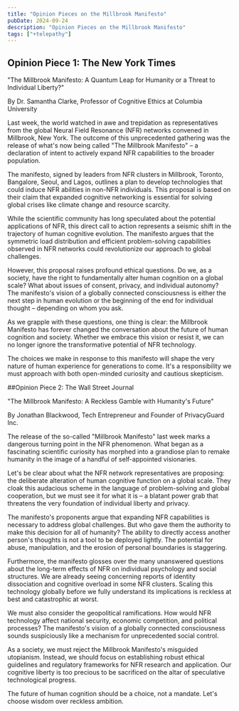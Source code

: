 ```yaml
---
title: "Opinion Pieces on the Millbrook Manifesto"
pubDate: 2024-09-24
description: "Opinion Pieces on the Millbrook Manifesto"
tags: ["+telepathy"]
---
```


## Opinion Piece 1: The New York Times

"The Millbrook Manifesto: A Quantum Leap for Humanity or a Threat to Individual Liberty?"

By Dr. Samantha Clarke, Professor of Cognitive Ethics at Columbia University

Last week, the world watched in awe and trepidation as representatives from the global Neural Field Resonance (NFR) networks convened in Millbrook, New York. The outcome of this unprecedented gathering was the release of what's now being called "The Millbrook Manifesto" – a declaration of intent to actively expand NFR capabilities to the broader population.

The manifesto, signed by leaders from NFR clusters in Millbrook, Toronto, Bangalore, Seoul, and Lagos, outlines a plan to develop technologies that could induce NFR abilities in non-NFR individuals. This proposal is based on their claim that expanded cognitive networking is essential for solving global crises like climate change and resource scarcity.

While the scientific community has long speculated about the potential applications of NFR, this direct call to action represents a seismic shift in the trajectory of human cognitive evolution. The manifesto argues that the symmetric load distribution and efficient problem-solving capabilities observed in NFR networks could revolutionize our approach to global challenges.

However, this proposal raises profound ethical questions. Do we, as a society, have the right to fundamentally alter human cognition on a global scale? What about issues of consent, privacy, and individual autonomy? The manifesto's vision of a globally connected consciousness is either the next step in human evolution or the beginning of the end for individual thought – depending on whom you ask.

As we grapple with these questions, one thing is clear: the Millbrook Manifesto has forever changed the conversation about the future of human cognition and society. Whether we embrace this vision or resist it, we can no longer ignore the transformative potential of NFR technology.

The choices we make in response to this manifesto will shape the very nature of human experience for generations to come. It's a responsibility we must approach with both open-minded curiosity and cautious skepticism.

##Opinion Piece 2: The Wall Street Journal

"The Millbrook Manifesto: A Reckless Gamble with Humanity's Future"

By Jonathan Blackwood, Tech Entrepreneur and Founder of PrivacyGuard Inc.

The release of the so-called "Millbrook Manifesto" last week marks a dangerous turning point in the NFR phenomenon. What began as a fascinating scientific curiosity has morphed into a grandiose plan to remake humanity in the image of a handful of self-appointed visionaries.

Let's be clear about what the NFR network representatives are proposing: the deliberate alteration of human cognitive function on a global scale. They cloak this audacious scheme in the language of problem-solving and global cooperation, but we must see it for what it is – a blatant power grab that threatens the very foundation of individual liberty and privacy.

The manifesto's proponents argue that expanding NFR capabilities is necessary to address global challenges. But who gave them the authority to make this decision for all of humanity? The ability to directly access another person's thoughts is not a tool to be deployed lightly. The potential for abuse, manipulation, and the erosion of personal boundaries is staggering.

Furthermore, the manifesto glosses over the many unanswered questions about the long-term effects of NFR on individual psychology and social structures. We are already seeing concerning reports of identity dissociation and cognitive overload in some NFR clusters. Scaling this technology globally before we fully understand its implications is reckless at best and catastrophic at worst.

We must also consider the geopolitical ramifications. How would NFR technology affect national security, economic competition, and political processes? The manifesto's vision of a globally connected consciousness sounds suspiciously like a mechanism for unprecedented social control.

As a society, we must reject the Millbrook Manifesto's misguided utopianism. Instead, we should focus on establishing robust ethical guidelines and regulatory frameworks for NFR research and application. Our cognitive liberty is too precious to be sacrificed on the altar of speculative technological progress.

The future of human cognition should be a choice, not a mandate. Let's choose wisdom over reckless ambition.